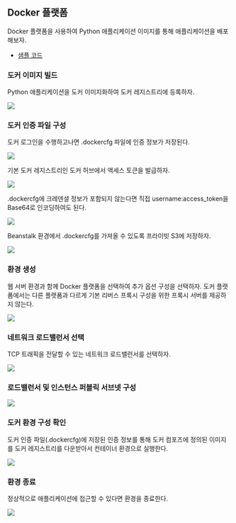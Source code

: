 ## Docker 플랫폼
Docker 플랫폼을 사용하여 Python 애플리케이션 이미지를 통해 애플리케이션을 배포해보자.

- [샘플 코드](https://github.com/kdevkr/beanstalk-deploy-sample/tree/docker-python)

### 도커 이미지 빌드
Python 애플리케이션을 도커 이미지화하여 도커 레지스트리에 등록하자.

![](img/dockerhub-push-image.png)

### 도커 인증 파일 구성
도커 로그인을 수행하고나면 .dockercfg 파일에 인증 정보가 저장된다.

![](img/dockerhub-login.png)

기본 도커 레지스트리인 도커 허브에서 액세스 토큰을 발급하자.

![](img/dockerhub-access-token.png)

.dockercfg에 크레덴셜 정보가 포함되지 않는다면 직접 username:access_token을 Base64로 인코딩하여도 된다.

![](img/dockerhub-auth-base64.png)

Beanstalk 환경에서 .dockercfg를 가져올 수 있도록 프라이빗 S3에 저장하자.

![](img/dockerhub-auth-s3.png)

### 환경 생성
웹 서버 환경과 함께 Docker 플랫폼을 선택하여 추가 옵션 구성을 선택하자. 도커 플랫폼에서는 다른 플랫폼과 다르게 기본 리버스 프록시 구성을 위한 프록시 서버를 제공하지 않는다.

![](img/beanstalk-docker-env-01.png)

### 네트워크 로드밸런서 선택
TCP 트래픽을 전달할 수 있는 네트워크 로드밸런서를 선택하자.

![](img/beanstalk-docker-env-02.png)

### 로드밸런서 및 인스턴스 퍼블릭 서브넷 구성
![](img/beanstalk-docker-env-03.png)

### 도커 환경 구성 확인
도커 인증 파일(.dockercfg)에 저장된 인증 정보를 통해 도커 컴포즈에 정의된 이미지를 도커 레지스트리를 다운받아서 컨테이너 환경으로 실행한다.

![](img/beanstalk-docker-env-04.png)

### 환경 종료
정상적으로 애플리케이션에 접근할 수 있다면 환경을 종료한다.

![](img/beanstalk-docker-env-05.png)


